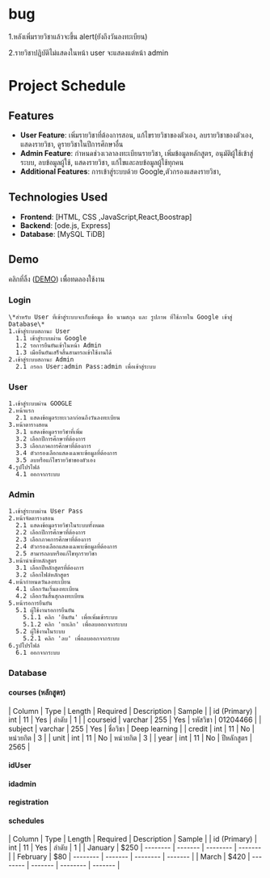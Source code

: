# bug
1.หลังเพิ่มรายวิชาแล้วจะขึ้น alert(ยังถึงวันลงทะเบียน)

2.รายวิชาปฎิบัติไม่แสดงในหน้า user จะแสดงแต่หน้า admin
# Project Schedule
## Features
- **User Feature**: เพิ่มรายวิชาที่ต้องการสอน, แก้ไขรายวิชาของตัวเอง, ลบรายวิชาของตัวเอง, แสดงรายวิชา, ดูรายวิชาในปีการศึกษาอื่น
- **Admin Feature**: กำหนดช่วงเวลาลงทะเบียนรายวิชา, เพิ่มข้อมูลหลักสูตร, อนุมัติผู้ใช้เข้าสู่ระบบ, ลบข้อมูลผู้ใช้, แสดงรายวิชา, แก้ไขและลบข้อมูลผู้ใช้ทุกคน
- **Additional Features**: การเข้าสู่ระบบด้วย Google,ตัวกรองแสดงรายวิชา,

## Technologies Used
- **Frontend**: [HTML, CSS ,JavaScript,React,Boostrap]
- **Backend**: [ode.js, Express]
- **Database**: [MySQL TiDB]

## Demo
คลิกที่ลิ้ง ([DEMO](https://portfolio-chayanon.vercel.app/)) เพื่อทดลองใช้งาน

  ### Login
    \*สำหรับ User ที่เข้าสู่ระบบจะเก็บข้อมูล ชื่อ นามสกุล และ รูปภาพ ที่ใช้ภายใน Google เข้าสู่ Database\*
    1.เข้าสู่ระบบสถานะ User
      1.1 เข้าสู่ระบบผ่าน Google
      1.2 รอการยืนยันเข้าในหน้า Admin
      1.3 เมือยืนยันเสร็จสิ้นสามารถเข้าใช้งานได้
    2.เข้าสู่ระบบสถานะ Admin
      2.1 กรอก User:admin Pass:admin เพื่อเข้าสู่ระบบ
  ### User
    1.เข้าสู่ระบบผ่าน GOOGLE
    2.หน้าแรก
      2.1 แสดงข้อมูลระยะเวลาก่อนถึงวันลงทะเบียน
    3.หน้าตารางสอน 
      3.1 แสดงข้อมูลรายวิชาที่เพิ่ม
      3.2 เลือกปีการศึกษาที่ต้องการ
      3.3 เลือกภาคการศึกษาที่ต้องการ
      3.4 ตัวกรองเลือกแสดงเฉพาะข้อมูลที่ต้องการ
      3.5 ลบหรือแก้ไขรายวิชาของตัวเอง
    4.รูปโปรไฟล์
      4.1 ออกจากระบบ
  ### Admin
    1.เข้าสู่ระบบผ่าน User Pass
    2.หน้าจัดตารางสอน 
      2.1 แสดงข้อมูลรายวิชาในระบบทั้งหมด
      2.2 เลือกปีการศึกษาที่ต้องการ
      2.3 เลือกภาคการศึกษาที่ต้องการ
      2.4 ตัวกรองเลือกแสดงเฉพาะข้อมูลที่ต้องการ
      2.5 สามารถลบหรือแก้ไขทุกรายวิชา
    3.หน้านำเข้าหลักสูตร
      3.1 เลือกปีหลักสูตรที่ต้องการ
      3.2 เลือกไฟล์หลักสูตร
    4.หน้ากำหนดวันลงทะเบียน
      4.1 เลือกวันเริ่มลงทะเบียน
      4.2 เลือกวันสิ้นสุกลงทะเบียน
    5.หน้ารอการยืนยัน
      5.1 ผู้ใช้งานรอการยืนยัน
        5.1.1 คลิก 'ยืนยัน' เพื่อเพิ่มเข้าระบบ
        5.1.2 คลิก 'ยกเลิก' เพื่อลบออกจากระบบ
      5.2 ผู้ใช้งานในระบบ
        5.2.1 คลิก 'ลบ' เพื่อลบออกจากระบบ
    6.รูปโปรไฟล์
      6.1 ออกจากระบบ
### Database
#### courses (หลักสูตร)
| Column    | Type |  Length | Required |  Description | Sample | 
| id (Primary) | int | 11 | Yes | ลำดับ | 1 |
| courseid  | varchar   | 255 | Yes | รหัสวิชา | 01204466 |
| subject | varchar    | 255 | Yes | ชื่อวิชา | Deep learning |
| credit    | int    | 11 | No | หน่วยกิต | 3 |
| unit    | int    | 11 | No | หน่วยกิต | 3 |
| year    | int    | 11 | No | ปีหลักสูตร | 2565 |
#### idUser
#### idadmin
#### registration
#### schedules
| Column    | Type |  Length | Required |  Description | Sample | 
| id (Primary) | int | 11 | Yes | ลำดับ | 1 |
| January  | $250    | -------- | ------- | -------- | ------- |
| February | $80     | -------- | ------- | -------- | ------- |
| March    | $420    | -------- | ------- | -------- | ------- |
